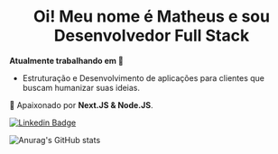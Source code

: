 
<h1 align="center">Oi! Meu nome é Matheus e sou Desenvolvedor Full Stack</h1>

<strong>Atualmente trabalhando em 🚧</strong>
<ul>
 <li>Estruturação e Desenvolvimento de aplicações para clientes que buscam humanizar suas ideias.</li>
</ul>
 
💖 Apaixonado por **Next.JS & Node.JS**.

[![Linkedin Badge](https://img.shields.io/badge/-Matheus%20da%20Mata-7928Ca?style=flat-square&logo=Linkedin&logoColor=white&link=https://www.linkedin.com/in/matheus-da-mata-3875b1166/)](https://www.linkedin.com/in/matheus-da-mata-3875b1166/)

![Anurag's GitHub stats](https://github-readme-stats.vercel.app/api?username=matheusdamata&theme=github_dark&show_icons=false&border_color=25282e&line_height=20&card_width=420)
